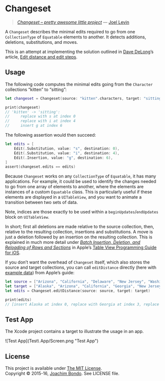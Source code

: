 # Changeset

> _[Changeset – pretty awesome little project](https://twitter.com/joeldev/status/685253183992500225)_
> — [Joel Levin](https://github.com/joeldev)

A `Changeset` describes the minimal edits required to go from one `CollectionType` of `Equatable` elements to another. It detects additions, deletions, substitutions, and moves.

This is an attempt at implementing the solution outlined in [Dave DeLong](https://github.com/davedelong)’s article, [Edit distance and edit steps](http://davedelong.tumblr.com/post/134367865668/edit-distance-and-edit-steps).

## Usage

The following code computes the minimal edits going from the `Character` collections “kitten” to “sitting”:

```swift
let changeset = Changeset(source: "kitten".characters, target: "sitting".characters)

print(changeset)
// 'kitten' -> 'sitting':
//     replace with s at index 0
//     replace with i at index 4
//     insert g at index 6
```

The following assertion would then succeed:

```swift
let edits = [
    Edit(.Substitution, value: "s", destination: 0),
    Edit(.Substitution, value: "i", destination: 4),
    Edit(.Insertion, value: "g", destination: 6),
]
assert(changeset.edits == edits)
```

Because `Changeset` works on any `CollectionType` of `Equatable`, it has many applications. For example, it could be used to identify the changes needed to go from one array of elements to another, where the elements are instances of a custom `Equatable` class. This is particularly useful if these elements are displayed in a `UITableView`, and you want to animate a transition between two sets of data.

Note, indices are those exactly to be used within a `beginUpdates`/`endUpdates` block on `UITableView`.

In short; first all deletions are made relative to the source collection, then, relative to the resulting collection, insertions and substitutions. A move is just a deletion followed by an insertion on the resulting collection. This is explained in much more detail under [_Batch Insertion, Deletion, and Reloading of Rows and Sections_](https://developer.apple.com/library/ios/documentation/UserExperience/Conceptual/TableView_iPhone/ManageInsertDeleteRow/ManageInsertDeleteRow.html#//apple_ref/doc/uid/TP40007451-CH10-SW9) in Apple’s [Table View Programming Guide for iOS](https://developer.apple.com/library/ios/documentation/UserExperience/Conceptual/TableView_iPhone/AboutTableViewsiPhone/AboutTableViewsiPhone.html).

If you don’t want the overhead of `Changeset` itself, which also stores the source and target collections, you can call `editDistance` directly (here with [example data](https://developer.apple.com/library/ios/documentation/UserExperience/Conceptual/TableView_iPhone/ManageInsertDeleteRow/ManageInsertDeleteRow.html#//apple_ref/doc/uid/TP40007451-CH10-SW16)) from Apple’s guide:

```swift
let source = ["Arizona", "California", "Delaware", "New Jersey", "Washington"]
let target = ["Alaska", "Arizona", "California", "Georgia", "New Jersey", "Virginia"]
let edits = Changeset.editDistance(source: source, target: target)

print(edits)
// [insert Alaska at index 0, replace with Georgia at index 3, replace with Virginia at index 5]
```
  
## Test App

The Xcode project contains a target to illustrate the usage in an app.

![Test App](Test\ App/Screen.png "Test App")

## License

This project is available under [The MIT License](http://opensource.org/licenses/MIT).  
Copyright © 2015-16, [Joachim Bondo](mailto:joachim@bondo.net). See LICENSE file.

